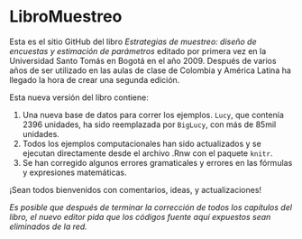 # LibroMuestreo

Esta es el sitio GitHub del libro *Estrategias de muestreo: diseño de encuestas y estimación de parámetros* editado por primera vez en la Universidad Santo Tomás en Bogotá en el año 2009. Después de varios años de ser utilizado en las aulas de clase de Colombia y América Latina ha llegado la hora de crear una segunda edición. 

Esta nueva versión del libro contiene:

1. Una nueva base de datos para correr los ejemplos. `Lucy`, que contenía 2396 unidades, ha sido reemplazada por `BigLucy`, con más de 85mil unidades.
2. Todos los ejemplos computacionales han sido actualizados y se ejecutan directamente desde el archivo .Rnw con el paquete `knitr`.
3. Se han corregido algunos errores gramaticales y errores en las fórmulas y expresiones matemáticas.

¡Sean todos bienvenidos con comentarios, ideas, y actualizaciones!

*Es posible que después de terminar la corrección de todos los capítulos del libro, el nuevo editor pida que los códigos fuente aquí expuestos sean eliminados de la red.* 
